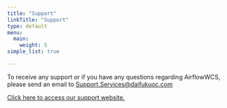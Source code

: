 ```yaml
---
title: "Support"
linkTitle: "Support"
type: default
menu:
  main:
    weight: 5
simple_list: true

---
```


To receive any support or if you have any questions regarding AirflowWCS, please send an email to [Support.Services@daifukuoc.com](<Support.Services@daifukuoc.com>)

[Click here to access our support website.](<https://support.daifukubcs.com/>)
